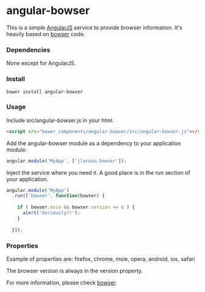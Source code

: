 angular-bowser
====================

This is a simple [AngularJS](http://angularjs.org/) service to provide browser information.
It's heavily based on [bowser](https://github.com/ded/bowser) code.

### Dependencies

None except for AngularJS.

### Install

`bower install angular-bowser`

### Usage

Include src/angular-bowser.js in your html.

```html
<script src="bower_components/angular-bowser/src/angular-bowser.js"></script>
```

Add the angular-bowser module as a dependency to your application module:

```javascript
angular.module('MyApp', ['jlareau.bowser']);
```

Inject the service where you need it. A good place is in the run section of your application.

```javascript
angular.module('MyApp')
  .run(['bowser', function(bowser) {
    
    if ( bowser.msie && bowser.version <= 6 ) {
      alert('Seriously?!');
    }
    
  }]);
```

### Properties

Example of properties are: firefox, chrome, msie, opera, android, ios, safari

The browser version is always in the version property.

For more information, please check [bowser](https://github.com/ded/bowser).

